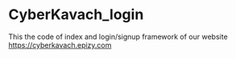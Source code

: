 # CyberKavach_login
This the code of index and login/signup framework of our website https://cyberkavach.epizy.com
